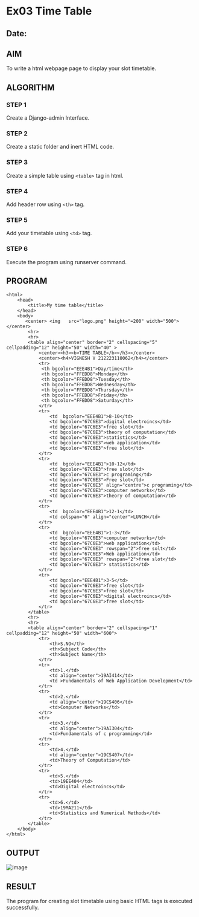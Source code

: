 # Ex03 Time Table
## Date:

## AIM
To write a html webpage page to display your slot timetable.

## ALGORITHM
### STEP 1
Create a Django-admin Interface.

### STEP 2
Create a static folder and inert HTML code.

### STEP 3
Create a simple table using ```<table>``` tag in html.

### STEP 4
Add header row using ```<th>``` tag.

### STEP 5
Add your timetable using ```<td>``` tag.

### STEP 6
Execute the program using runserver command.

## PROGRAM
```
<html>
    <head>
        <title>My time table</title>
    </head>
    <body>
       <center> <img   src="logo.png" height="=200" width="500"> </center>
        <hr>
        <hr>
        <table align="center" border="2" cellspacing="5" cellpadding="12" height="50" width="40" >
            <center><h3><b>TIME TABLE</b></h3></center>
            <center><h4>VIGNESH V 212223110062</h4></center>
            <tr>
             <th bgcolor="EEE4B1">Day/time</th>
             <th bgcolor="FFEDD8">Monday</th>
             <th bgcolor="FFEDD8">Tuesday</th>
             <th bgcolor="FFEDD8">Wednesday</th>
             <th bgcolor="FFEDD8">Thursday</th>
             <th bgcolor="FFEDD8">Friday</th>
             <th bgcolor="FFEDD8">Saturday</th>
            </tr>
            <tr>
                <td  bgcolor="EEE4B1">8-10</td>
                <td bgcolor="67C6E3">digital electroincs</td>
                <td bgcolor="67C6E3">free slot</td>
                <td bgcolor="67C6E3">theory of computation</td>
                <td bgcolor="67C6E3">statistics</td>
                <td bgcolor="67C6E3">web application</td>
                <td bgcolor="67C6E3">free slot</td>
            </tr>
            <tr>
                <td  bgcolor="EEE4B1">10-12</td>
                <td bgcolor="67C6E3">free slot</td>
                <td bgcolor="67C6E3">c programing</td>
                <td bgcolor="67C6E3">Free slot</td>
                <td bgcolor="67C6E3" align="centre">c programing</td>
                <td bgcolor="67C6E3">computer networks</td>
                <td bgcolor="67C6E3">theory of computation</td>
            </tr>
            <tr>
                <td  bgcolor="EEE4B1">12-1</td>
                <td colspan="6" align="center">LUNCH</td>
            </tr>
            <tr>
                <td  bgcolor="EEE4B1">1-3</td>
                <td bgcolor="67C6E3">computer networks</td>
                <td bgcolor="67C6E3">web application</td>
                <td bgcolor="67C6E3" rowspan="2">free solt</td>
                <td bgcolor="67C6E3">Web application</td>
                <td bgcolor="67C6E3" rowspan="2">free slot</td>
                <td bgcolor="67C6E3"> statistics</td>
            </tr>
            <tr>
                <td bgcolor="EEE4B1">3-5</td>
                <td bgcolor="67C6E3">free slot</td>
                <td bgcolor="67C6E3">free slot</td>
                <td bgcolor="67C6E3">digital electroincs</td>
                <td bgcolor="67C6E3">free slot</td>
            </tr>
        </table>
        <hr>
        <hr>
        <table align="center" border="2" cellspacing="1" cellpadding="12" height="50" width="600">
            <tr>
                <th>S.NO</th>
                <th>Subject Code</th>
                <th>Subject Name</th>
            </tr>
            <tr>
                <td>1.</td>
                <td align="center">19AI414</td>
                <td >Fundamentals of Web Application Development</td>
            </tr>
            <tr>
                <td>2.</td>
                <td align="center">19CS406</td>
                <td>Computer Networks</td>
            </tr>
            <tr>
                <td>3.</td>
                <td align="center">19AI304</td>
                <td>Fundamentals of c programming</td>
            </tr>
            <tr>
                <td>4.</td>
                <td align="center">19CS407</td>
                <td>Theory of Computation</td>
            </tr>
            <tr>
                <td>5.</td>
                <td>19EE404</td>
                <td>Digital electroincs</td>
            </tr>
            <tr>
                <td>6.</td>
                <td>19MA211</td>
                <td>Statistics and Numerical Methods</td>
            </tr>
        </table>
    </body>
</html>
```


## OUTPUT
![image](https://github.com/Vigneshv-23/slot/assets/110780412/776533b2-e583-42ea-80d5-9d26591e6a17)


## RESULT
The program for creating slot timetable using basic HTML tags is executed successfully.
